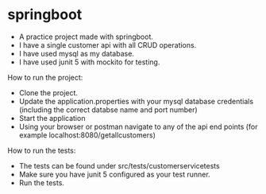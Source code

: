 # springboot
* A practice project made with springboot. 
* I have a single customer api with all CRUD operations.
* I have used mysql as my database.
* I have used junit 5 with mockito for testing.


How to run the project:
* Clone the project.
* Update the application.properties with your mysql database credentials (including the correct databse name and port number)
* Start the application 
* Using your browser or postman navigate to any of the api end points (for example localhost:8080/getallcustomers)

How to run the tests:
* The tests can be found under src/tests/customerservicetests
* Make sure you have junit 5 configured as your test runner. 
* Run the tests.
